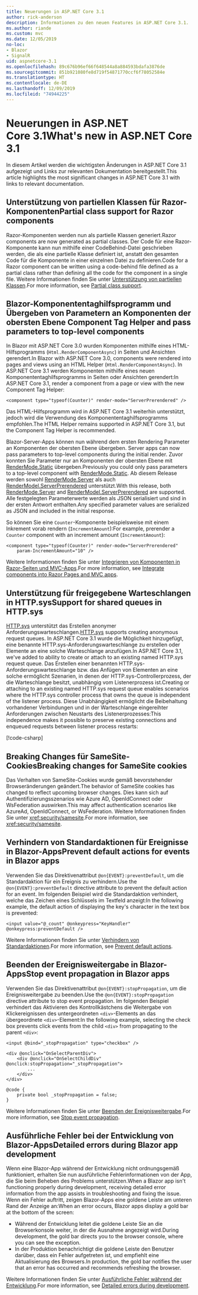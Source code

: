 ```yaml
---
title: Neuerungen in ASP.NET Core 3.1
author: rick-anderson
description: Informationen zu den neuen Features in ASP.NET Core 3.1.
ms.author: riande
ms.custom: mvc
ms.date: 12/05/2019
no-loc:
- Blazor
- SignalR
uid: aspnetcore-3.1
ms.openlocfilehash: 89c676b96ef66f648544a8a884593bdafa3876de
ms.sourcegitcommit: 851b921080fe8d719f54871770ccf6f78052584e
ms.translationtype: HT
ms.contentlocale: de-DE
ms.lasthandoff: 12/09/2019
ms.locfileid: "74944225"
---
```

# <a name="whats-new-in-aspnet-core-31"></a><span data-ttu-id="65d07-103">Neuerungen in ASP.NET Core 3.1</span><span class="sxs-lookup"><span data-stu-id="65d07-103">What's new in ASP.NET Core 3.1</span></span>

<span data-ttu-id="65d07-104">In diesem Artikel werden die wichtigsten Änderungen in ASP.NET Core 3.1 aufgezeigt und Links zur relevanten Dokumentation bereitgestellt.</span><span class="sxs-lookup"><span data-stu-id="65d07-104">This article highlights the most significant changes in ASP.NET Core 3.1 with links to relevant documentation.</span></span>

## <a name="partial-class-support-for-razor-components"></a><span data-ttu-id="65d07-105">Unterstützung von partiellen Klassen für Razor-Komponenten</span><span class="sxs-lookup"><span data-stu-id="65d07-105">Partial class support for Razor components</span></span>

<span data-ttu-id="65d07-106">Razor-Komponenten werden nun als partielle Klassen generiert.</span><span class="sxs-lookup"><span data-stu-id="65d07-106">Razor components are now generated as partial classes.</span></span> <span data-ttu-id="65d07-107">Der Code für eine Razor-Komponente kann nun mithilfe einer CodeBehind-Datei geschrieben werden, die als eine partielle Klasse definiert ist, anstatt den gesamten Code für die Komponente in einer einzelnen Datei zu definieren.</span><span class="sxs-lookup"><span data-stu-id="65d07-107">Code for a Razor component can be written using a code-behind file defined as a partial class rather than defining all the code for the component in a single file.</span></span> <span data-ttu-id="65d07-108">Weitere Informationen finden Sie unter [Unterstützung von partiellen Klassen](xref:blazor/components#partial-class-support).</span><span class="sxs-lookup"><span data-stu-id="65d07-108">For more information, see [Partial class support](xref:blazor/components#partial-class-support).</span></span>

## <a name="opno-locblazor-component-tag-helper-and-pass-parameters-to-top-level-components"></a>Blazor<span data-ttu-id="65d07-109">-Komponententaghilfsprogramm und Übergeben von Parametern an Komponenten der obersten Ebene</span><span class="sxs-lookup"><span data-stu-id="65d07-109"> Component Tag Helper and pass parameters to top-level components</span></span>

<span data-ttu-id="65d07-110">In Blazor mit ASP.NET Core 3.0 wurden Komponenten mithilfe eines HTML-Hilfsprogramms (`Html.RenderComponentAsync`) in Seiten und Ansichten gerendert.</span><span class="sxs-lookup"><span data-stu-id="65d07-110">In Blazor with ASP.NET Core 3.0, components were rendered into pages and views using an HTML Helper (`Html.RenderComponentAsync`).</span></span> <span data-ttu-id="65d07-111">In ASP.NET Core 3.1 werden Komponenten mithilfe eines neuen Komponententaghilfsprogramms in Seiten oder Ansichten gerendert:</span><span class="sxs-lookup"><span data-stu-id="65d07-111">In ASP.NET Core 3.1, render a component from a page or view with the new Component Tag Helper:</span></span>

```cshtml
<component type="typeof(Counter)" render-mode="ServerPrerendered" />
```

<span data-ttu-id="65d07-112">Das HTML-Hilfsprogramm wird in ASP.NET Core 3.1 weiterhin unterstützt, jedoch wird die Verwendung des Komponententaghilfsprogramms empfohlen.</span><span class="sxs-lookup"><span data-stu-id="65d07-112">The HTML Helper remains supported in ASP.NET Core 3.1, but the Component Tag Helper is recommended.</span></span>

Blazor<span data-ttu-id="65d07-113">-Server-Apps können nun während dem ersten Rendering Parameter an Komponenten der obersten Ebene übergeben.</span><span class="sxs-lookup"><span data-stu-id="65d07-113"> Server apps can now pass parameters to top-level components during the initial render.</span></span> <span data-ttu-id="65d07-114">Zuvor konnten Sie Parameter nur an Komponenten der obersten Ebene mit [RenderMode.Static](xref:Microsoft.AspNetCore.Mvc.Rendering.RenderMode.Static) übergeben.</span><span class="sxs-lookup"><span data-stu-id="65d07-114">Previously you could only pass parameters to a top-level component with [RenderMode.Static](xref:Microsoft.AspNetCore.Mvc.Rendering.RenderMode.Static).</span></span> <span data-ttu-id="65d07-115">Ab diesem Release werden sowohl [RenderMode.Server](xref:Microsoft.AspNetCore.Mvc.Rendering.RenderMode.Server) als auch [RenderModel.ServerPrerendered](xref:Microsoft.AspNetCore.Mvc.Rendering.RenderMode.ServerPrerendered) unterstützt.</span><span class="sxs-lookup"><span data-stu-id="65d07-115">With this release, both [RenderMode.Server](xref:Microsoft.AspNetCore.Mvc.Rendering.RenderMode.Server) and [RenderModel.ServerPrerendered](xref:Microsoft.AspNetCore.Mvc.Rendering.RenderMode.ServerPrerendered) are supported.</span></span> <span data-ttu-id="65d07-116">Alle festgelegten Parameterwerte werden als JSON serialisiert und sind in der ersten Antwort enthalten.</span><span class="sxs-lookup"><span data-stu-id="65d07-116">Any specified parameter values are serialized as JSON and included in the initial response.</span></span>

<span data-ttu-id="65d07-117">So können Sie eine `Counter`-Komponente beispielsweise mit einem Inkrement vorab rendern (`IncrementAmount`):</span><span class="sxs-lookup"><span data-stu-id="65d07-117">For example, prerender a `Counter` component with an increment amount (`IncrementAmount`):</span></span>

```razor
<component type="typeof(Counter)" render-mode="ServerPrerendered" 
    param-IncrementAmount="10" />
```

<span data-ttu-id="65d07-118">Weitere Informationen finden Sie unter [Integrieren von Komponenten in Razor-Seiten und MVC-Apps](xref:blazor/components#integrate-components-into-razor-pages-and-mvc-apps).</span><span class="sxs-lookup"><span data-stu-id="65d07-118">For more information, see [Integrate components into Razor Pages and MVC apps](xref:blazor/components#integrate-components-into-razor-pages-and-mvc-apps).</span></span>

## <a name="support-for-shared-queues-in-httpsys"></a><span data-ttu-id="65d07-119">Unterstützung für freigegebene Warteschlangen in HTTP.sys</span><span class="sxs-lookup"><span data-stu-id="65d07-119">Support for shared queues in HTTP.sys</span></span>

<span data-ttu-id="65d07-120">[HTTP.sys](xref:fundamentals/servers/httpsys) unterstützt das Erstellen anonymer Anforderungswarteschlangen.</span><span class="sxs-lookup"><span data-stu-id="65d07-120">[HTTP.sys](xref:fundamentals/servers/httpsys) supports creating anonymous request queues.</span></span> <span data-ttu-id="65d07-121">In ASP.NET Core 3.1 wurde die Möglichkeit hinzugefügt, eine benannte HTTP.sys-Anforderungswarteschlange zu erstellen oder Elemente an eine solche Warteschlange anzufügen.</span><span class="sxs-lookup"><span data-stu-id="65d07-121">In ASP.NET Core 3.1, we've added to ability to create or attach to an existing named HTTP.sys request queue.</span></span> <span data-ttu-id="65d07-122">Das Erstellen einer benannten HTTP.sys-Anforderungswarteschlange bzw. das Anfügen von Elementen an eine solche ermöglicht Szenarien, in denen der HTTP.sys-Controllerprozess, der die Warteschlange besitzt, unabhängig vom Listenerprozess ist.</span><span class="sxs-lookup"><span data-stu-id="65d07-122">Creating or attaching to an existing named HTTP.sys request queue enables scenarios where the HTTP.sys controller process that owns the queue is independent of the listener process.</span></span> <span data-ttu-id="65d07-123">Diese Unabhängigkeit ermöglicht die Beibehaltung vorhandener Verbindungen und in der Warteschlange eingereihter Anforderungen zwischen Neustarts des Listenerprozesses:</span><span class="sxs-lookup"><span data-stu-id="65d07-123">This independence makes it possible to preserve existing connections and enqueued requests between listener process restarts:</span></span>

[!code-csharp[](sample/Program.cs?name=snippet)]

## <a name="breaking-changes-for-samesite-cookies"></a><span data-ttu-id="65d07-124">Breaking Changes für SameSite-Cookies</span><span class="sxs-lookup"><span data-stu-id="65d07-124">Breaking changes for SameSite cookies</span></span>

<span data-ttu-id="65d07-125">Das Verhalten von SameSite-Cookies wurde gemäß bevorstehender Browseränderungen geändert.</span><span class="sxs-lookup"><span data-stu-id="65d07-125">The behavior of SameSite cookies has changed to reflect upcoming browser changes.</span></span> <span data-ttu-id="65d07-126">Dies kann sich auf Authentifizierungsszenarios wie Azure AD, OpenIdConnect oder WsFederation auswirken.</span><span class="sxs-lookup"><span data-stu-id="65d07-126">This may affect authentication scenarios like AzureAd, OpenIdConnect, or WsFederation.</span></span> <span data-ttu-id="65d07-127">Weitere Informationen finden Sie unter <xref:security/samesite>.</span><span class="sxs-lookup"><span data-stu-id="65d07-127">For more information, see <xref:security/samesite>.</span></span>

## <a name="prevent-default-actions-for-events-in-opno-locblazor-apps"></a><span data-ttu-id="65d07-128">Verhindern von Standardaktionen für Ereignisse in Blazor-Apps</span><span class="sxs-lookup"><span data-stu-id="65d07-128">Prevent default actions for events in Blazor apps</span></span>

<span data-ttu-id="65d07-129">Verwenden Sie das Direktivenattribut `@on{EVENT}:preventDefault`, um die Standardaktion für ein Ereignis zu verhindern.</span><span class="sxs-lookup"><span data-stu-id="65d07-129">Use the `@on{EVENT}:preventDefault` directive attribute to prevent the default action for an event.</span></span> <span data-ttu-id="65d07-130">Im folgenden Beispiel wird die Standardaktion verhindert, welche das Zeichen eines Schlüssels im Textfeld anzeigt:</span><span class="sxs-lookup"><span data-stu-id="65d07-130">In the following example, the default action of displaying the key's character in the text box is prevented:</span></span>

```razor
<input value="@_count" @onkeypress="KeyHandler" @onkeypress:preventDefault />
```

<span data-ttu-id="65d07-131">Weitere Informationen finden Sie unter [Verhindern von Standardaktionen](xref:blazor/components#prevent-default-actions).</span><span class="sxs-lookup"><span data-stu-id="65d07-131">For more information, see [Prevent default actions](xref:blazor/components#prevent-default-actions).</span></span>

## <a name="stop-event-propagation-in-opno-locblazor-apps"></a><span data-ttu-id="65d07-132">Beenden der Ereignisweitergabe in Blazor-Apps</span><span class="sxs-lookup"><span data-stu-id="65d07-132">Stop event propagation in Blazor apps</span></span>

<span data-ttu-id="65d07-133">Verwenden Sie das Direktivenattribut `@on{EVENT}:stopPropagation`, um die Ereignisweitergabe zu beenden.</span><span class="sxs-lookup"><span data-stu-id="65d07-133">Use the `@on{EVENT}:stopPropagation` directive attribute to stop event propagation.</span></span> <span data-ttu-id="65d07-134">Im folgenden Beispiel verhindert das Aktivieren des Kontrollkästchens die Weitergabe von Klickereignissen des untergeordneten `<div>`-Elements an das übergeordnete `<div>`-Element:</span><span class="sxs-lookup"><span data-stu-id="65d07-134">In the following example, selecting the check box prevents click events from the child `<div>` from propagating to the parent `<div>`:</span></span>

```razor
<input @bind="_stopPropagation" type="checkbox" />

<div @onclick="OnSelectParentDiv">
    <div @onclick="OnSelectChildDiv" @onclick:stopPropagation="_stopPropagation">
        ...
    </div>
</div>

@code {
    private bool _stopPropagation = false;
}
```

<span data-ttu-id="65d07-135">Weitere Informationen finden Sie unter [Beenden der Ereignisweitergabe](xref:blazor/components#stop-event-propagation).</span><span class="sxs-lookup"><span data-stu-id="65d07-135">For more information, see [Stop event propagation](xref:blazor/components#stop-event-propagation).</span></span>

## <a name="detailed-errors-during-opno-locblazor-app-development"></a><span data-ttu-id="65d07-136">Ausführliche Fehler bei der Entwicklung von Blazor-Apps</span><span class="sxs-lookup"><span data-stu-id="65d07-136">Detailed errors during Blazor app development</span></span>

<span data-ttu-id="65d07-137">Wenn eine Blazor-App während der Entwicklung nicht ordnungsgemäß funktioniert, erhalten Sie nun ausführliche Fehlerinformationen von der App, die Sie beim Beheben des Problems unterstützen.</span><span class="sxs-lookup"><span data-stu-id="65d07-137">When a Blazor app isn't functioning properly during development, receiving detailed error information from the app assists in troubleshooting and fixing the issue.</span></span> <span data-ttu-id="65d07-138">Wenn ein Fehler auftritt, zeigen Blazor-Apps eine goldene Leiste am unteren Rand der Anzeige an:</span><span class="sxs-lookup"><span data-stu-id="65d07-138">When an error occurs, Blazor apps display a gold bar at the bottom of the screen:</span></span>

* <span data-ttu-id="65d07-139">Während der Entwicklung leitet die goldene Leiste Sie an die Browserkonsole weiter, in der die Ausnahme angezeigt wird.</span><span class="sxs-lookup"><span data-stu-id="65d07-139">During development, the gold bar directs you to the browser console, where you can see the exception.</span></span>
* <span data-ttu-id="65d07-140">In der Produktion benachrichtigt die goldene Leiste den Benutzer darüber, dass ein Fehler aufgetreten ist, und empfiehlt eine Aktualisierung des Browsers.</span><span class="sxs-lookup"><span data-stu-id="65d07-140">In production, the gold bar notifies the user that an error has occurred and recommends refreshing the browser.</span></span>

<span data-ttu-id="65d07-141">Weitere Informationen finden Sie unter [Ausführliche Fehler während der Entwicklung](xref:blazor/handle-errors#detailed-errors-during-development).</span><span class="sxs-lookup"><span data-stu-id="65d07-141">For more information, see [Detailed errors during development](xref:blazor/handle-errors#detailed-errors-during-development).</span></span>
